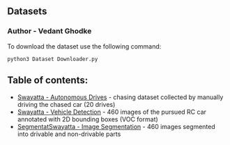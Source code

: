 ## Datasets

### Author - Vedant Ghodke


To download the dataset use the following command:
```
python3 Dataset Downloader.py
```

## Table of contents:

* [Swayatta - Autonomous Drives](/datasets/CARLA%20drives) - chasing dataset collected by manually driving the chased car (20 drives)
* [Swayatta - Vehicle Detection](/datasets/Detection) - 460 images of the pursued RC car annotated with 2D bounding boxes (VOC format)
* [SegmentatSwayatta - Image Segmentation](/datasets/Segmentation) - 460 images segmented into drivable and non-drivable parts
